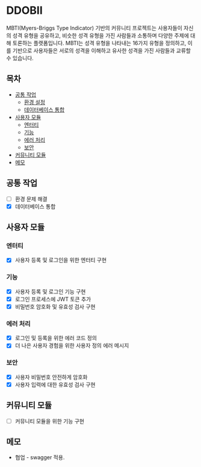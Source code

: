 # DDOBII

MBTI(Myers-Briggs Type Indicator) 기반의 커뮤니티 프로젝트는 사용자들이 자신의 성격 유형을 공유하고, 비슷한 성격 유형을 가진 사람들과 소통하며 다양한 주제에 대해 토론하는 플랫폼입니다. MBTI는 성격 유형을 나타내는 16가지 유형을 정의하고, 이를 기반으로 사용자들은 서로의 성격을 이해하고 유사한 성격을 가진 사람들과 교류할 수 있습니다.

## 목차

- [공통 작업](#공통-작업)
  - [환경 설정](#환경-설정)
  - [데이터베이스 통합](#데이터베이스-통합)
- [사용자 모듈](#사용자-모듈)
  - [엔터티](#엔터티)
  - [기능](#기능)
  - [에러 처리](#에러-처리)
  - [보안](#보안)
- [커뮤니티 모듈](#커뮤니티-모듈)
- [메모](#메모)

## 공통 작업

- [ ] 환경 문제 해결
- [x] 데이터베이스 통합

## 사용자 모듈

### 엔터티

- [x] 사용자 등록 및 로그인을 위한 엔터티 구현

### 기능

- [x] 사용자 등록 및 로그인 기능 구현
- [x] 로그인 프로세스에 JWT 토큰 추가
- [x] 비밀번호 암호화 및 유효성 검사 구현

### 에러 처리

- [x] 로그인 및 등록을 위한 에러 코드 정의
- [x] 더 나은 사용자 경험을 위한 사용자 정의 에러 메시지

### 보안

- [x] 사용자 비밀번호 안전하게 암호화
- [x] 사용자 입력에 대한 유효성 검사 구현

## 커뮤니티 모듈

- [ ] 커뮤니티 모듈을 위한 기능 구현

## 메모

- 협업 - swagger 적용.

